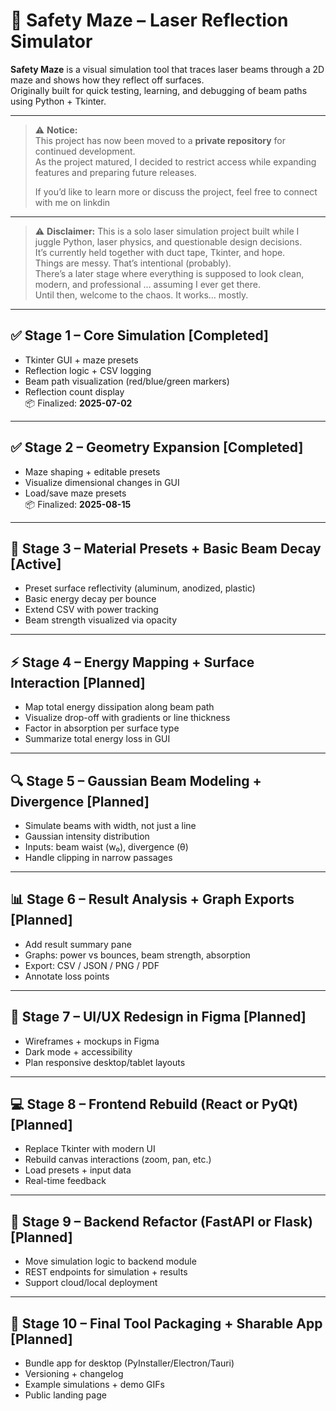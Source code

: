 # 🔴 Safety Maze – Laser Reflection Simulator

**Safety Maze** is a visual simulation tool that traces laser beams through a 2D maze and shows how they reflect off surfaces.  
Originally built for quick testing, learning, and debugging of beam paths using Python + Tkinter.

---

> ⚠️ **Notice:**  
> This project has now been moved to a **private repository** for continued development.  
> As the project matured, I decided to restrict access while expanding features and preparing future releases.  
> 
> If you’d like to learn more or discuss the project, feel free to connect with me on linkdin

---

> ⚠️ **Disclaimer:** This is a solo laser simulation project built while I juggle Python, laser physics, and questionable design decisions.  
> It’s currently held together with duct tape, Tkinter, and hope.  
> Things are messy. That’s intentional (probably).  
> There’s a later stage where everything is supposed to look clean, modern, and professional ... assuming I ever get there.  
> Until then, welcome to the chaos. It works… mostly.

---

## ✅ Stage 1 – Core Simulation [Completed]
- Tkinter GUI + maze presets  
- Reflection logic + CSV logging  
- Beam path visualization (red/blue/green markers)  
- Reflection count display  
📦 Finalized: **2025-07-02**

---

## ✅ Stage 2 – Geometry Expansion [Completed]
- Maze shaping + editable presets  
- Visualize dimensional changes in GUI  
- Load/save maze presets  
📦 Finalized: **2025-08-15**

---

## 🔬 Stage 3 – Material Presets + Basic Beam Decay [Active]
- Preset surface reflectivity (aluminum, anodized, plastic)  
- Basic energy decay per bounce  
- Extend CSV with power tracking  
- Beam strength visualized via opacity  

---

## ⚡ Stage 4 – Energy Mapping + Surface Interaction [Planned]
- Map total energy dissipation along beam path  
- Visualize drop-off with gradients or line thickness  
- Factor in absorption per surface type  
- Summarize total energy loss in GUI  

---

## 🔍 Stage 5 – Gaussian Beam Modeling + Divergence [Planned]
- Simulate beams with width, not just a line  
- Gaussian intensity distribution  
- Inputs: beam waist (w₀), divergence (θ)  
- Handle clipping in narrow passages  

---

## 📊 Stage 6 – Result Analysis + Graph Exports [Planned]
- Add result summary pane  
- Graphs: power vs bounces, beam strength, absorption  
- Export: CSV / JSON / PNG / PDF  
- Annotate loss points  

---

## 🎨 Stage 7 – UI/UX Redesign in Figma [Planned]
- Wireframes + mockups in Figma  
- Dark mode + accessibility  
- Plan responsive desktop/tablet layouts  

---

## 💻 Stage 8 – Frontend Rebuild (React or PyQt) [Planned]
- Replace Tkinter with modern UI  
- Rebuild canvas interactions (zoom, pan, etc.)  
- Load presets + input data  
- Real-time feedback  

---

## 🔗 Stage 9 – Backend Refactor (FastAPI or Flask) [Planned]
- Move simulation logic to backend module  
- REST endpoints for simulation + results  
- Support cloud/local deployment  

---

## 🚀 Stage 10 – Final Tool Packaging + Sharable App [Planned]
- Bundle app for desktop (PyInstaller/Electron/Tauri)  
- Versioning + changelog  
- Example simulations + demo GIFs  
- Public landing page
